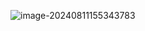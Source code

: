 ![image-20240811155343783](C:\Users\Administrator\AppData\Roaming\Typora\typora-user-images\image-20240811155343783.png)